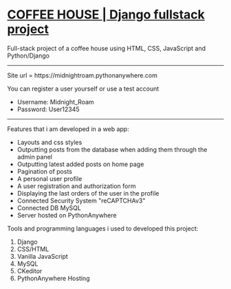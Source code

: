 # <a href="https://midnightroam.pythonanywhere.com">COFFEE HOUSE | Django fullstack project</a>
Full-stack project of a coffee house using HTML, CSS, JavaScript and Python/Django
<hr />
 Site url = https://midnightroam.pythonanywhere.com
 <p>You can register a user yourself or use a test account</p>
 <ul>
   <li>Username: Midnight_Roam</li>
   <li>Password: User12345</li>
 </ul>
<hr />
Features that i am developed in a web app: 
<ul> 
  <li>Layouts and css styles</li>
  <li>Outputting posts from the database when adding them through the admin panel</li>
  <li>Outputting latest added posts on home page</li>
  <li>Pagination of posts</li>
  <li>A personal user profile</li>
  <li>A user registration and authorization form</li>
  <li>Displaying the last orders of the user in the profile</li>
  <li>Connected Security System "reCAPTCHAv3"</li>
  <li>Connected DB MySQL</li>
  <li>Server hosted on PythonAnywhere</li>
</ul>

Tools and programming languages i used to developed this project:
<ol>
  <li>Django</li>
  <li>CSS/HTML</li>
  <li>Vanilla JavaScript</li>
  <li>MySQL</li>
  <li>CKeditor</li>
  <li>PythonAnywhere Hosting</li>
</ol>
